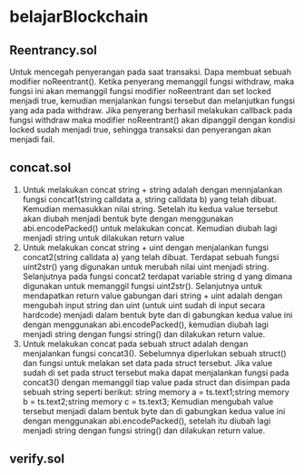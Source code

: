 # belajarBlockchain

## Reentrancy.sol
Untuk mencegah penyerangan pada saat transaksi. Dapa membuat sebuah modifier noReentrant(). Ketika penyerang memanggil fungsi withdraw, maka fungsi ini akan memanggil fungsi modifier noReentrant dan set locked menjadi true, kemudian menjalankan fungsi tersebut dan melanjutkan fungsi yang ada pada withdraw. Jika penyerang berhasil melakukan callback pada fungsi withdraw maka modifier noReentrant() akan dipanggil dengan kondisi locked sudah menjadi true, sehingga transaksi dan penyerangan akan menjadi fail.

## concat.sol
1. Untuk melakukan concat string + string adalah dengan mennjalankan fungsi concat1(string calldata a, string calldata b) yang telah dibuat. Kemudian memasukkan nilai string. Setelah itu kedua value tersebut akan diubah menjadi bentuk byte dengan menggunakan abi.encodePacked() untuk melakukan concat. Kemudian diubah lagi menjadi string untuk dilakukan return value
2. Untuk melakukan concat string + uint dengan menjalankan fungsi concat2(string calldata a) yang telah dibuat. Terdapat sebuah fungsi uint2str() yang digunakan untuk merubah nilai uint menjadi string. Selanjutnya pada fungsi concat2 terdapat variable string d yang dimana digunakan untuk memanggil fungsi uint2str(). Selanjutnya untuk mendapatkan return value gabungan dari string + uint adalah dengan mengubah input string dan uint (untuk uint sudah di input secara hardcode) menjadi dalam bentuk byte dan di gabungkan kedua value ini dengan menggunakan abi.encodePacked(), kemudian diubah lagi menjadi string dengan fungsi string() dan dilakukan return value.
3. Untuk melakukan concat pada sebuah struct adalah dengan menjalankan fungsi concat3(). Sebelumnya diperlukan sebuah struct() dan fungsi untuk melakan set data pada struct tersebut. Jika value sudah di set pada struct tersebut maka dapat menjalankan fungsi pada concat3() dengan memanggil tiap value pada struct dan disimpan pada sebuah string seperti berikut: string memory a = ts.text1;string memory b = ts.text2;string memory c = ts.text3; Kemudian mengubah value tersebut menjadi dalam bentuk byte dan di gabungkan kedua value ini dengan menggunakan abi.encodePacked(), setelah itu diubah lagi menjadi string dengan fungsi string() dan dilakukan return value.

## verify.sol
